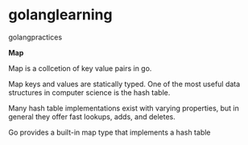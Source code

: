 # golanglearning
golangpractices

**Map**

Map is a collcetion of key value pairs in go.

Map keys and values are statically typed.
One of the most useful data structures in computer science is the hash table.
 
Many hash table implementations exist with varying properties, but in general they offer fast lookups, adds, and deletes. 

Go provides a built-in map type that implements a hash table


